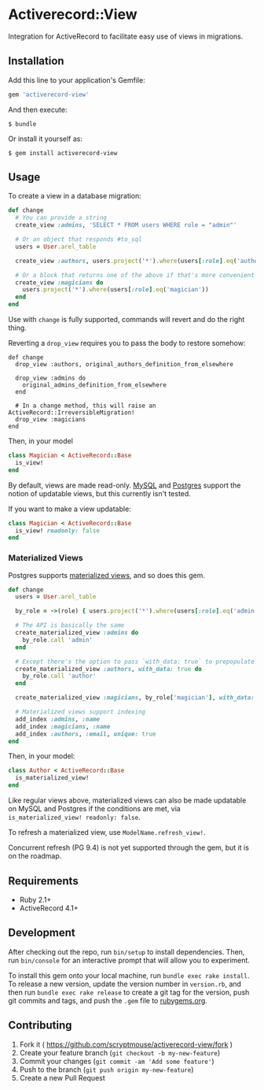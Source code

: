 # Activerecord::View

Integration for ActiveRecord to facilitate easy use of views in migrations.

## Installation

Add this line to your application's Gemfile:

```ruby
gem 'activerecord-view'
```

And then execute:

    $ bundle

Or install it yourself as:

    $ gem install activerecord-view

## Usage

To create a view in a database migration:

```ruby
def change
  # You can provide a string
  create_view :admins, 'SELECT * FROM users WHERE role = "admin"'

  # Or an object that responds #to_sql
  users = User.arel_table

  create_view :authors, users.project('*').where(users[:role].eq('author'))

  # Or a block that returns one of the above if that's more convenient
  create_view :magicians do
    users.project('*').where(users[:role].eq('magician'))
  end
end
```

Use with `change` is fully supported, commands will revert and do the right thing.

Reverting a `drop_view` requires you to pass the body to restore somehow:

```
def change
  drop_view :authors, original_authors_definition_from_elsewhere

  drop_view :admins do
    original_admins_definition_from_elsewhere
  end

  # In a change method, this will raise an ActiveRecord::IrreversibleMigration!
  drop_view :magicians
end
```

Then, in your model

```ruby
class Magician < ActiveRecord::Base
  is_view!
end
```

By default, views are made read-only. [MySQL](https://dev.mysql.com/doc/refman/5.5/en/view-updatability.html) and
[Postgres](http://www.postgresql.org/docs/9.3/static/sql-createview.html#SQL-CREATEVIEW-UPDATABLE-VIEWS) support
the notion of updatable views, but this currently isn't tested.

If you want to make a view updatable:

```ruby
class Magician < ActiveRecord::Base
  is_view! readonly: false
end
```

### Materialized Views
Postgres supports [materialized views](http://www.postgresql.org/docs/9.3/static/rules-materializedviews.html), and so does this gem.

```ruby
def change
  users = User.arel_table

  by_role = ->(role) { users.project('*').where(users[:role].eq('admin')) }

  # The API is basically the same
  create_materialized_view :admins do
    by_role.call 'admin'
  end

  # Except there's the option to pass `with_data: true` to prepopulate the view.
  create_materialized_view :authors, with_data: true do
    by_role.call 'author'
  end

  create_materialized_view :magicians, by_role['magician'], with_data: true

  # Materialized views support indexing
  add_index :admins, :name
  add_index :magicians, :name
  add_index :authors, :email, unique: true
end
```

Then, in your model:

```ruby
class Author < ActiveRecord::Base
  is_materialized_view!
end
```

Like regular views above, materialized views can also be made updatable on MySQL and Postgres
if the conditions are met, via `is_materialized_view! readonly: false`.

To refresh a materialized view, use `ModelName.refresh_view!`.

Concurrent refresh (PG 9.4) is not yet supported through the gem, but it is on the roadmap.

## Requirements

* Ruby 2.1+
* ActiveRecord 4.1+

## Development

After checking out the repo, run `bin/setup` to install dependencies. Then, run `bin/console` for an interactive prompt that will allow you to experiment.

To install this gem onto your local machine, run `bundle exec rake install`. To release a new version, update the version number in `version.rb`, and then run `bundle exec rake release` to create a git tag for the version, push git commits and tags, and push the `.gem` file to [rubygems.org](https://rubygems.org).

## Contributing

1. Fork it ( https://github.com/scryptmouse/activerecord-view/fork )
2. Create your feature branch (`git checkout -b my-new-feature`)
3. Commit your changes (`git commit -am 'Add some feature'`)
4. Push to the branch (`git push origin my-new-feature`)
5. Create a new Pull Request
